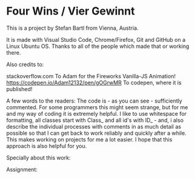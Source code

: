 # Four Wins / Vier Gewinnt
This is a project by Stefan Bartl from Vienna, Austria.

It is made with Visual Studio Code, Chrome/Firefox, Git and GitHub on a Linux Ubuntu OS.
Thanks to all of the people which made that or working there.

Also credits to:

stackoverflow.com
To Adam for the Fireworks Vanilla-JS Animation! 
https://codepen.io/Adam12132/pen/gOGrwMR
To codepen, where it is published!

A few words to the readers:
The code is - as you can see - sufficiently commented. For some programmers this might seem strange, but for me and my way of coding it is extremely helpful. I like to use whitespace for formatting,  all classes start with Class_ and all id's with ID_  - and, i also describe the individual processes with comments in as much detail as possible so that I can get back to work reliably and quickly after a while. This makes working on projects for me a lot easier. I hope that this approach is also helpful for you.

Specially about this work:


Assignment:

